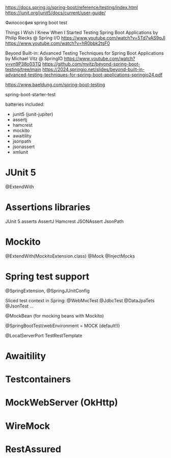 
https://docs.spring.io/spring-boot/reference/testing/index.html
https://junit.org/junit5/docs/current/user-guide/


Филососфия spring boot test

Things I Wish I Knew When I Started Testing Spring Boot Applications by Philip Riecks @ Spring I/O
https://www.youtube.com/watch?v=5Td7vAS9qJI
https://www.youtube.com/watch?v=hR0bbk2tsF0

Beyond Built-in: Advanced Testing Techniques for Spring Boot Applications by Michael Vitz @ SpringIO
https://www.youtube.com/watch?v=vn9P38o03TQ
https://github.com/mvitz/beyond-spring-boot-testing/tree/main
https://2024.springio.net/slides/beyond-built-in-advanced-testing-techniques-for-spring-boot-applications-springio24.pdf


https://www.baeldung.com/spring-boot-testing


spring-boot-starter-test

batteries included:

- junit5 (junit-jupiter)
- assertj
- hamcrest
- mockito
- awaitility
- jsonpath
- jsonassert
- xmlunit

JUnit 5
=====================

@ExtendWith


Assertions libraries
=====================

JUnit 5 asserts
AssertJ
Hamcrest
JSONAssert
JsonPath



Mockito
=====================

@ExtendWith(MockitoExtension.class)
@Mock
@InjectMocks


Spring test support
======================

@SpringExtension, @SpringJUnitConfig


Sliced test context in Spring:
@WebMvcTest
@JdbcTest
@DataJpaTets
@JsonTest
...

@MockBean (for mocking beans with Mockito)


@SpringBootTest(webEnvironment = MOCK (default!))

@LocalServerPort
TestRestTemplate


Awaitility
======================



Testcontainers
======================



MockWebServer (OkHttp)
======================


WireMock
======================




RestAssured
======================

